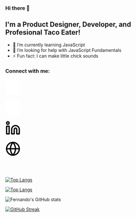 ### Hi there 👋

## I'm a Product Designer, Developer, and Profesional Taco Eater!

- 🌱 I’m currently learning JavaScript
- 🤔 I’m looking for help with JavaScript Fundamentals
- ⚡ Fun fact: I can make little chick sounds

### Connect with me:

[![Portfolio - Website](./img/globe-dark.svg)](https://fernando-batista.webflow.io#gh-dark-mode-only)

[![LinkedIn - Fernando Batista](./img/linkedin-dark.svg)](https://fernando-batista.webflow.io#gh-dark-mode-only)

[![LinkedIn - Fernando Batista](./img/linkedin-light.svg)](https://fernando-batista.webflow.io#gh-light-mode-only)

[![Portfolio - Website](./img/globe-light.svg)](https://fernando-batista.webflow.io#gh-light-mode-only)

<br />
<br />

[![Top Langs](https://github-readme-stats.vercel.app/api/top-langs/?username=fernjbatista&layout=compact&bg_color=1E1E1E&title_color=f5f3ef&border_color=f5f3ef&text_color=f5f3ef#gh-dark-mode-only)](https://github.com/anuraghazra/github-readme-stats)

[![Top Langs](https://github-readme-stats.vercel.app/api/top-langs/?username=fernjbatista&layout=compact&bg_color=f5f3ef&title_color=1E1E1E&border_color=1E1E1E&text_color=1E1E1E#gh-light-light-only)](https://github.com/anuraghazra/github-readme-stats)

![Fernando's GitHub stats](https://github-readme-stats.vercel.app/api?username=fernjbatista&show_icons=true&hide=commits&bg_color=1E1E1E&title_color=f5f3ef&border_color=f5f3ef&text_color=f5f3ef&icon_color=f5f3ef)

[![GitHub Streak](https://streak-stats.demolab.com?user=FernJBatista&date_format=j%2Fn%5B%2FY%5D&background=1E1E1E&stroke=F5F3EF&ring=F5F3EF&fire=F5F3EF&sideNums=F5F3EF&currStreakNum=F5F3EF&currStreakLabel=F5F3EF&sideLabels=F5F3EF&dates=F5F3EF&border=F5F3EF&excludeDaysLabel=F5F3EF)](https://git.io/streak-stats)

<br />
<br />

[website]: https://fernando-batista.webflow.io
[linkedin]: https://www.linkedin.com/in/fernjbatista/
